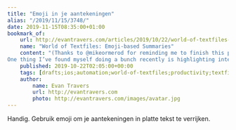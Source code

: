 ```yaml
---
title: "Emoji in je aantekeningen"
alias: "/2019/11/15/3748/"
date: 2019-11-15T08:35:00+01:00
bookmark_of:
    url: http://evantravers.com/articles/2019/10/22/world-of-textfiles-emoji-based-summaries/
    name: "World of Textfiles: Emoji-based Summaries"
    content: "(Thanks to @mikeormerod for reminding me to finish this post!)
One thing I’ve found myself doing a bunch recently is highlighting interesting lines in meeting or booknotes. I suppose you could do whatever you want, but I’ve been using ⭐️ for importance/insight, ❗️for actions, and ❓for ..."
    published: 2019-10-22T02:05:00+00:00
    tags: [drafts;ios;automation;world-of-textfiles;productivity;textfiles]
    author:
        name: Evan Travers
        url: http://evantravers.com
        photo: http://evantravers.com/images/avatar.jpg
---
```

Handig. Gebruik emoji om je aantekeningen in platte tekst te verrijken.